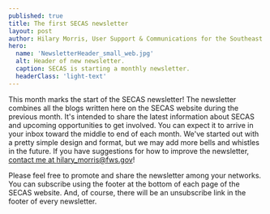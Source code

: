 ```yaml
---
published: true
title: The first SECAS newsletter
layout: post
author: Hilary Morris, User Support & Communications for the Southeast and South Atlantic Blueprints
hero:
  name: 'NewsletterHeader_small_web.jpg'
  alt: Header of new newsletter.
  caption: SECAS is starting a monthly newsletter.
  headerClass: 'light-text'
---
```

This month marks the start of the SECAS newsletter! The newsletter combines all the blogs written here on the SECAS website during the previous month. It's intended to share the latest information about SECAS and upcoming opportunities to get involved. You can expect it to arrive in your inbox toward the middle to end of each month. We've started out with a pretty simple design and format, but we may add more bells and whistles in the future. If you have suggestions for how to improve the newsletter, [contact me at hilary_morris@fws.gov](maillto:hilary_morris@fws.gov)!

<!--more-->

Please feel free to promote and share the newsletter among your networks. You can subscribe using the footer at the bottom of each page of the SECAS website. And, of course, there will be an unsubscribe link in the footer of every newsletter.
